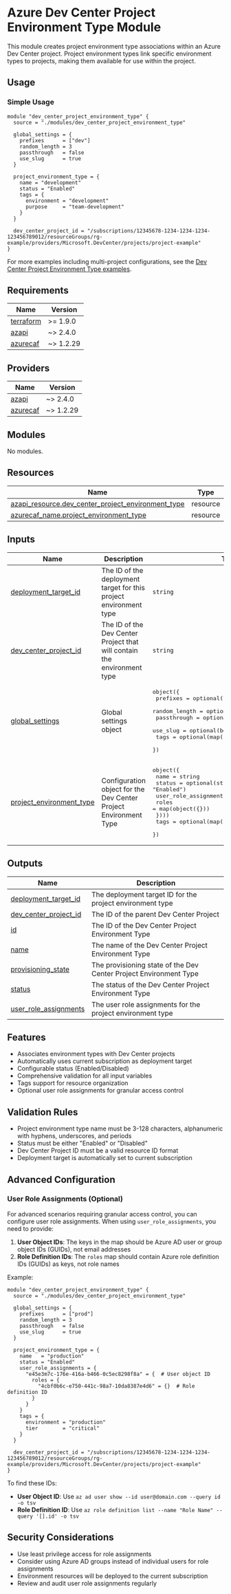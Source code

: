 # Azure Dev Center Project Environment Type Module

This module creates project environment type associations within an Azure Dev Center project. Project environment types link specific environment types to projects, making them available for use within the project.

## Usage

### Simple Usage

```hcl
module "dev_center_project_environment_type" {
  source = "./modules/dev_center_project_environment_type"

  global_settings = {
    prefixes      = ["dev"]
    random_length = 3
    passthrough   = false
    use_slug      = true
  }

  project_environment_type = {
    name = "development"
    status = "Enabled"
    tags = {
      environment = "development"
      purpose     = "team-development"
    }
  }

  dev_center_project_id = "/subscriptions/12345678-1234-1234-1234-123456789012/resourceGroups/rg-example/providers/Microsoft.DevCenter/projects/project-example"
}
```

For more examples including multi-project configurations, see the [Dev Center Project Environment Type examples](../../../examples/dev_center_project_environment_type/).

<!-- BEGIN_TF_DOCS -->
## Requirements

| Name | Version |
|------|---------|
| <a name="requirement_terraform"></a> [terraform](#requirement\_terraform) | >= 1.9.0 |
| <a name="requirement_azapi"></a> [azapi](#requirement\_azapi) | ~> 2.4.0 |
| <a name="requirement_azurecaf"></a> [azurecaf](#requirement\_azurecaf) | ~> 1.2.29 |

## Providers

| Name | Version |
|------|---------|
| <a name="provider_azapi"></a> [azapi](#provider\_azapi) | ~> 2.4.0 |
| <a name="provider_azurecaf"></a> [azurecaf](#provider\_azurecaf) | ~> 1.2.29 |

## Modules

No modules.

## Resources

| Name | Type |
|------|------|
| [azapi_resource.dev_center_project_environment_type](https://registry.terraform.io/providers/Azure/azapi/latest/docs/resources/resource) | resource |
| [azurecaf_name.project_environment_type](https://registry.terraform.io/providers/aztfmod/azurecaf/latest/docs/resources/azurecaf_name) | resource |

## Inputs

| Name | Description | Type | Default | Required |
|------|-------------|------|---------|:--------:|
| <a name="input_deployment_target_id"></a> [deployment\_target\_id](#input\_deployment\_target\_id) | The ID of the deployment target for this project environment type | `string` | n/a | yes |
| <a name="input_dev_center_project_id"></a> [dev\_center\_project\_id](#input\_dev\_center\_project\_id) | The ID of the Dev Center Project that will contain the environment type | `string` | n/a | yes |
| <a name="input_global_settings"></a> [global\_settings](#input\_global\_settings) | Global settings object | <pre>object({<br/>    prefixes      = optional(list(string))<br/>    random_length = optional(number)<br/>    passthrough   = optional(bool)<br/>    use_slug      = optional(bool)<br/>    tags          = optional(map(string))<br/>  })</pre> | n/a | yes |
| <a name="input_project_environment_type"></a> [project\_environment\_type](#input\_project\_environment\_type) | Configuration object for the Dev Center Project Environment Type | <pre>object({<br/>    name   = string<br/>    status = optional(string, "Enabled")<br/>    user_role_assignments = optional(map(object({<br/>      roles = map(object({}))<br/>    })))<br/>    tags = optional(map(string))<br/>  })</pre> | n/a | yes |

## Outputs

| Name | Description |
|------|-------------|
| <a name="output_deployment_target_id"></a> [deployment\_target\_id](#output\_deployment\_target\_id) | The deployment target ID for the project environment type |
| <a name="output_dev_center_project_id"></a> [dev\_center\_project\_id](#output\_dev\_center\_project\_id) | The ID of the parent Dev Center Project |
| <a name="output_id"></a> [id](#output\_id) | The ID of the Dev Center Project Environment Type |
| <a name="output_name"></a> [name](#output\_name) | The name of the Dev Center Project Environment Type |
| <a name="output_provisioning_state"></a> [provisioning\_state](#output\_provisioning\_state) | The provisioning state of the Dev Center Project Environment Type |
| <a name="output_status"></a> [status](#output\_status) | The status of the Dev Center Project Environment Type |
| <a name="output_user_role_assignments"></a> [user\_role\_assignments](#output\_user\_role\_assignments) | The user role assignments for the project environment type |
<!-- END_TF_DOCS -->

## Features

- Associates environment types with Dev Center projects
- Automatically uses current subscription as deployment target
- Configurable status (Enabled/Disabled)
- Comprehensive validation for all input variables
- Tags support for resource organization
- Optional user role assignments for granular access control

## Validation Rules

- Project environment type name must be 3-128 characters, alphanumeric with hyphens, underscores, and periods
- Status must be either "Enabled" or "Disabled"
- Dev Center Project ID must be a valid resource ID format
- Deployment target is automatically set to current subscription

## Advanced Configuration

### User Role Assignments (Optional)

For advanced scenarios requiring granular access control, you can configure user role assignments. When using `user_role_assignments`, you need to provide:

1. **User Object IDs**: The keys in the map should be Azure AD user or group object IDs (GUIDs), not email addresses
2. **Role Definition IDs**: The `roles` map should contain Azure role definition IDs (GUIDs) as keys, not role names

Example:

```hcl
module "dev_center_project_environment_type" {
  source = "./modules/dev_center_project_environment_type"

  global_settings = {
    prefixes      = ["prod"]
    random_length = 3
    passthrough   = false
    use_slug      = true
  }

  project_environment_type = {
    name   = "production"
    status = "Enabled"
    user_role_assignments = {
      "e45e3m7c-176e-416a-b466-0c5ec8298f8a" = {  # User object ID
        roles = {
          "4cbf0b6c-e750-441c-98a7-10da8387e4d6" = {}  # Role definition ID
        }
      }
    }
    tags = {
      environment = "production"
      tier        = "critical"
    }
  }

  dev_center_project_id = "/subscriptions/12345678-1234-1234-1234-123456789012/resourceGroups/rg-example/providers/Microsoft.DevCenter/projects/project-example"
}
```

To find these IDs:

- **User Object ID**: Use `az ad user show --id user@domain.com --query id -o tsv`
- **Role Definition ID**: Use `az role definition list --name "Role Name" --query '[].id' -o tsv`

## Security Considerations

- Use least privilege access for role assignments
- Consider using Azure AD groups instead of individual users for role assignments
- Environment resources will be deployed to the current subscription
- Review and audit user role assignments regularly
